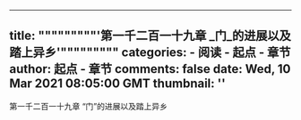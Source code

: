 
---
title: """""""""'第一千二百一十九章 _门_的进展以及踏上异乡'"""""""""
categories: 
    - 阅读
    - 起点 - 章节
author: 起点 - 章节
comments: false
date: Wed, 10 Mar 2021 08:05:00 GMT
thumbnail: ''
---

<div>   
第一千二百一十九章 “门”的进展以及踏上异乡  
</div>
            